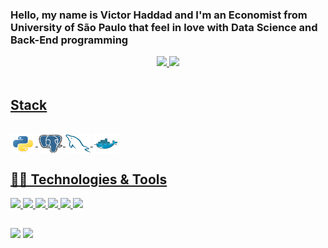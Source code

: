 ### Hello, my name is Victor Haddad and I'm an Economist from University of São Paulo that feel in love with Data Science and Back-End programming

<div align="center">
  <a href="https://github.com/VictorGHaddad">
  <img height="160em" src="https://github-readme-stats.vercel.app/api?username=VictorGHaddad&show_icons=true&theme=dark&include_all_commits=true&count_private=true"/>
  <img height="160em" src="https://github-readme-stats.vercel.app/api/top-langs/?username=VictorGHaddad&layout=compact&langs_count=7&theme=dark"/>
</div>
<div style="display: inline_block"><br>
  

## Stack
<div style="display: inline_block">  
<div style="display: inline_block"><br>
  <img align="center" alt="Python" height="30" width="40" src="https://raw.githubusercontent.com/devicons/devicon/master/icons/python/python-original.svg">
  <img align="center" alt="Postgre" height="30" width="40" src="https://raw.githubusercontent.com/devicons/devicon/master/icons/postgresql/postgresql-original.svg">
  <img align="center" alt="Mysql" height="30" width="40" src="https://raw.githubusercontent.com/devicons/devicon/master/icons/mysql/mysql-original.svg">
  <img align="center" alt="Docker" height="30" width="40" src="https://raw.githubusercontent.com/devicons/devicon/master/icons/docker/docker-original.svg">
 <div style="display: inline_block">  
</div>
</div>
</div>
  
## 👨‍💻 Technologies & Tools
![](https://img.shields.io/badge/OS-Linux-informational?style=flat&logo=linux&logoColor=white&color=lightgrey)
![](https://img.shields.io/badge/Code-Python-informational?style=flat&logo=python&logoColor=white&color=346e9f)
![](https://img.shields.io/badge/Framework-Django-informational?style=flat&logo=django&logoColor=white&color=0076c6)
![](https://img.shields.io/badge/Database-MySql-informational?style=flat&logo=mysql&logoColor=white&color=00618a)
![](https://img.shields.io/badge/Database-PostgreSQL-informational?style=flat&logo=postgresql&logoColor=white&color=00618a)
![](https://img.shields.io/badge/Tools-Docker-informational?style=flat&logo=docker&logoColor=white&color=2496ed)
##
  
  ##
 
  <a href = "mailto:victor.goulart.haddad@gmail.com"><img src="https://img.shields.io/badge/-Gmail-%23333?style=for-the-badge&logo=gmail&logoColor=white" target="_blank"></a>
  <a href="[https://www.linkedin.com/in/rafaella-ballerini-45875016a](https://www.linkedin.com/in/victor-haddad-070a88aa/)](https://www.linkedin.com/in/victor-haddad-070a88aa/)" target="_blank"><img src="https://img.shields.io/badge/-LinkedIn-%230077B5?style=for-the-badge&logo=linkedin&logoColor=white" target="_blank"></a> 
 
 
</div>
